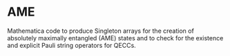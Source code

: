 # AME
Mathematica code to produce Singleton arrays for the creation of absolutely maximally entangled (AME) states and to check for the existence and explicit Pauli string operators for QECCs.
